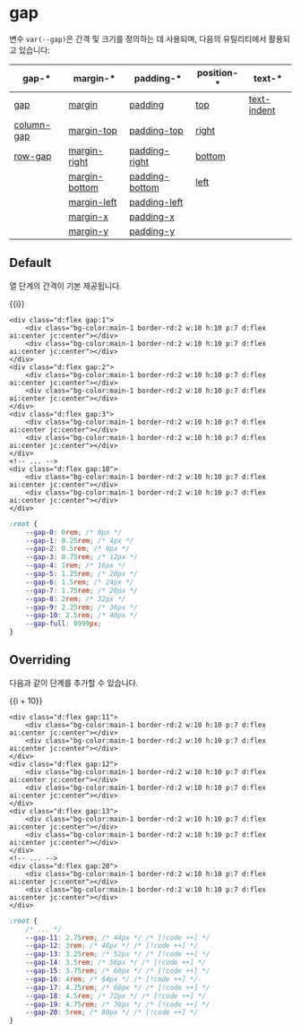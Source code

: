<script setup>
import ExampleSection from "../components/ExampleSection.vue"
const fontSizes = [12, 14, 16, 18, 20, 22, 26, 32, 56]
const overridedSizes = [12, 14, 16, 18, 20, 22, 24, 26, 28]
</script>

# gap

변수 `var(--gap)`은 간격 및 크기를 정의하는 데 사용되며, 다음의 유틸리티에서 활용되고 있습니다:

| gap-\*                                                                      | margin-\*                                                                            | padding-\*                                                                              | position-\*                                                              | text-\*                                                                        |
| --------------------------------------------------------------------------- | ------------------------------------------------------------------------------------ | --------------------------------------------------------------------------------------- | ------------------------------------------------------------------------ | ------------------------------------------------------------------------------ |
| <span class="white-s:nowrap">[gap](../utility/gap/gap)</span>               | <span class="white-s:nowrap">[margin](../utility/margin/margin)</span>               | <span class="white-s:nowrap">[padding](../utility/padding/padding)</span>               | <span class="white-s:nowrap">[top](../utility/position/top)</span>       | <span class="white-s:nowrap">[text-indent](../utility/text/text-indent)</span> |
| <span class="white-s:nowrap">[column-gap](../utility/gap/column-gap)</span> | <span class="white-s:nowrap">[margin-top](../utility/margin/margin-top)</span>       | <span class="white-s:nowrap">[padding-top](../utility/padding/padding-top)</span>       | <span class="white-s:nowrap">[right](../utility/position/right)</span>   |                                                                                |
| <span class="white-s:nowrap">[row-gap](../utility/gap/row-gap)</span>       | <span class="white-s:nowrap">[margin-right](../utility/margin/margin-right)</span>   | <span class="white-s:nowrap">[padding-right](../utility/padding/padding-right)</span>   | <span class="white-s:nowrap">[bottom](../utility/position/bottom)</span> |                                                                                |
|                                                                             | <span class="white-s:nowrap">[margin-bottom](../utility/margin/margin-bottom)</span> | <span class="white-s:nowrap">[padding-bottom](../utility/padding/padding-bottom)</span> | <span class="white-s:nowrap">[left](../utility/position/left)</span>     |                                                                                |
|                                                                             | <span class="white-s:nowrap">[margin-left](../utility/margin/margin-left)</span>     | <span class="white-s:nowrap">[padding-left](../utility/padding/padding-left)</span>     |                                                                          |                                                                                |
|                                                                             | <span class="white-s:nowrap">[margin-x](../utility/margin/margin-x)</span>           | <span class="white-s:nowrap">[padding-x](../utility/padding/padding-x)</span>           |                                                                          |                                                                                |
|                                                                             | <span class="white-s:nowrap">[margin-y](../utility/margin/margin-y)</span>           | <span class="white-s:nowrap">[padding-y](../utility/padding/padding-y)</span>           |                                                                          |                                                                                |


<span class="white-s:nowrap"></span>

## Default

열 단계의 간격이 기본 제공됩니다.

<ExampleSection>
<div class="w:full">
    <div v-for="i in 10" 
        class="d:flex mt:2">
        <div :class="`d:flex gap:${i} bg bg-color:base-1 border-rd:2 c:base-1`">
            <div class="bg-color:main-1 border-rd:2 w:10 h:10 p:7 d:flex ai:center jc:center">{{i}}</div>
            <div class="bg-color:main-1 border-rd:2 w:10 h:10 p:7 d:flex ai:center jc:center"></div>
        </div>
    </div>
</div>
</ExampleSection>

```html{1,5,9,14}
<div class="d:flex gap:1">
    <div class="bg-color:main-1 border-rd:2 w:10 h:10 p:7 d:flex ai:center jc:center"></div>
    <div class="bg-color:main-1 border-rd:2 w:10 h:10 p:7 d:flex ai:center jc:center"></div>
</div>
<div class="d:flex gap:2">
    <div class="bg-color:main-1 border-rd:2 w:10 h:10 p:7 d:flex ai:center jc:center"></div>
    <div class="bg-color:main-1 border-rd:2 w:10 h:10 p:7 d:flex ai:center jc:center"></div>
</div>
<div class="d:flex gap:3">
    <div class="bg-color:main-1 border-rd:2 w:10 h:10 p:7 d:flex ai:center jc:center"></div>
    <div class="bg-color:main-1 border-rd:2 w:10 h:10 p:7 d:flex ai:center jc:center"></div>
</div>
<!-- ... -->
<div class="d:flex gap:10">
    <div class="bg-color:main-1 border-rd:2 w:10 h:10 p:7 d:flex ai:center jc:center"></div>
    <div class="bg-color:main-1 border-rd:2 w:10 h:10 p:7 d:flex ai:center jc:center"></div>
</div>
```

```css
:root {
    --gap-0: 0rem; /* 0px */
    --gap-1: 0.25rem; /* 4px */
    --gap-2: 0.5rem; /* 8px */
    --gap-3: 0.75rem; /* 12px */
    --gap-4: 1rem; /* 16px */
    --gap-5: 1.25rem; /* 20px */
    --gap-6: 1.5rem; /* 24px */
    --gap-7: 1.75rem; /* 28px */
    --gap-8: 2rem; /* 32px */
    --gap-9: 2.25rem; /* 36px */
    --gap-10: 2.5rem; /* 40px */
    --gap-full: 9999px;
}
```

## Overriding

다음과 같이 단계를 추가할 수 있습니다.

<ExampleSection>
<div class="w:full">
    <div v-for="i in 10" 
        class="d:flex mt:2">
        <div class="c:base-1 bg bg-color:base-1 border-rd:2 d:flex"
            :style="`gap: ${4 * i + 40}px`">
            <div class="bg-color:main-1 border-rd:2 w:10 h:10 p:7 d:flex ai:center jc:center">{{i + 10}}</div>
            <div class="bg-color:main-1 border-rd:2 w:10 h:10 p:7 d:flex ai:center jc:center"></div>
        </div>
    </div>
</div>
</ExampleSection>

```html{1,5,9,14}
<div class="d:flex gap:11">
    <div class="bg-color:main-1 border-rd:2 w:10 h:10 p:7 d:flex ai:center jc:center"></div>
    <div class="bg-color:main-1 border-rd:2 w:10 h:10 p:7 d:flex ai:center jc:center"></div>
</div>
<div class="d:flex gap:12">
    <div class="bg-color:main-1 border-rd:2 w:10 h:10 p:7 d:flex ai:center jc:center"></div>
    <div class="bg-color:main-1 border-rd:2 w:10 h:10 p:7 d:flex ai:center jc:center"></div>
</div>
<div class="d:flex gap:13">
    <div class="bg-color:main-1 border-rd:2 w:10 h:10 p:7 d:flex ai:center jc:center"></div>
    <div class="bg-color:main-1 border-rd:2 w:10 h:10 p:7 d:flex ai:center jc:center"></div>
</div>
<!-- ... -->
<div class="d:flex gap:20">
    <div class="bg-color:main-1 border-rd:2 w:10 h:10 p:7 d:flex ai:center jc:center"></div>
    <div class="bg-color:main-1 border-rd:2 w:10 h:10 p:7 d:flex ai:center jc:center"></div>
</div>
```

```css
:root {
    /* ... */
    --gap-11: 2.75rem; /* 44px */ /* [!code ++] */
    --gap-12: 3rem; /* 48px */ /* [!code ++] */
    --gap-13: 3.25rem; /* 52px */ /* [!code ++] */
    --gap-14: 3.5rem; /* 56px */ /* [!code ++] */
    --gap-15: 3.75rem; /* 60px */ /* [!code ++] */
    --gap-16: 4rem; /* 64px */ /* [!code ++] */
    --gap-17: 4.25rem; /* 68px */ /* [!code ++] */
    --gap-18: 4.5rem; /* 72px */ /* [!code ++] */
    --gap-19: 4.75rem; /* 76px */ /* [!code ++] */
    --gap-20: 5rem; /* 80px */ /* [!code ++] */
}
```

<style scoped>
    .bg {
        background: repeating-linear-gradient(135deg, var(--vp-c-brand-1) 0, var(--vp-c-brand-1) 10%, transparent 0, transparent 50%);
        background-size: 7.1px 7.1px;
    }
</style>
